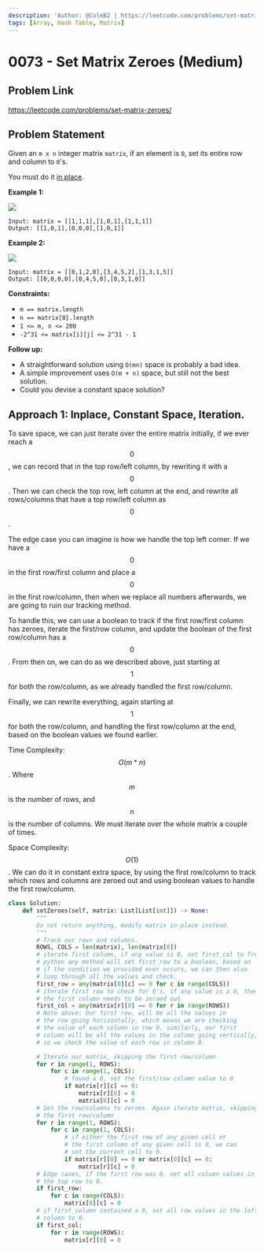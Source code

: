 ```yaml
---
description: 'Author: @ColeB2 | https://leetcode.com/problems/set-matrix-zeroes/'
tags: [Array, Hash Table, Matrix]
---
```


# 0073 - Set Matrix Zeroes (Medium)

## Problem Link

https://leetcode.com/problems/set-matrix-zeroes/

## Problem Statement

Given an `m x n` integer matrix `matrix`, if an element is `0`, set its entire row and column to `0`'s.

You must do it [in place](https://en.wikipedia.org/wiki/In-place_algorithm).

**Example 1:**

![](https://assets.leetcode.com/uploads/2020/08/17/mat1.jpg)

```
Input: matrix = [[1,1,1],[1,0,1],[1,1,1]]
Output: [[1,0,1],[0,0,0],[1,0,1]]
```

**Example 2:**

![](https://assets.leetcode.com/uploads/2020/08/17/mat2.jpg)

```
Input: matrix = [[0,1,2,0],[3,4,5,2],[1,3,1,5]]
Output: [[0,0,0,0],[0,4,5,0],[0,3,1,0]]
```

**Constraints:**

- `m == matrix.length`
- `n == matrix[0].length`
- `1 <= m, n <= 200`
- `-2^31 <= matrix[i][j] <= 2^31 - 1`

**Follow up:**

- A straightforward solution using `O(mn)` space is probably a bad idea.
- A simple improvement uses `O(m + n)` space, but still not the best solution.
- Could you devise a constant space solution?

## Approach 1: Inplace, Constant Space, Iteration.

To save space, we can just iterate over the entire matrix initially, if we ever reach a $$0$$, we can record that in the top row/left column, by rewriting it with a $$0$$. Then we can check the top row, left column at the end, and rewrite all rows/columns that have a top row/left column as $$0$$.

The edge case you can imagine is how we handle the top left corner. If we have a $$0$$ in the first row/first column and place a $$0$$ in the first row/column, then when we replace all numbers afterwards, we are going to ruin our tracking method.

To handle this, we can use a boolean to track if the first row/first column has zeroes, iterate the first/row column, and update the boolean of the first row/column has a $$0$$. From then on, we can do as we described above, just starting at $$1$$ for both the row/column, as we already handled the first row/column.

Finally, we can rewrite everything, again starting at $$1$$ for both the row/column, and handling the first row/column at the end, based on the boolean values we found earlier.

Time Complexity: $$O(m * n)$$. Where $$m$$ is the number of rows, and $$n$$ is the number of columns. We must iterate over the whole matrix a couple of times.

Space Complexity: $$O(1)$$. We can do it in constant extra space, by using the first row/column to track which rows and columns are zeroed out and using boolean values to handle the first row/column.

<Tabs>
<TabItem value="python" label="Python">
<SolutionAuthor name="@ColeB2"/>

```py
class Solution:
    def setZeroes(self, matrix: List[List[int]]) -> None:
        """
        Do not return anything, modify matrix in-place instead.
        """
        # Track our rows and columns.
        ROWS, COLS = len(matrix), len(matrix[0])
        # iterate first column, if any value is 0, set first_col to True.
        # python any method will set first_row to a boolean, based on
        # if the condition we provided ever occurs, we can then also
        # loop through all the values and check.
        first_row = any(matrix[0][c] == 0 for c in range(COLS))
        # iterate first row to check for 0's, if any value is a 0, then
        # the first column needs to be zeroed out.
        first_col = any(matrix[r][0] == 0 for r in range(ROWS))
        # Note above: Our first row, will be all the values in
        # the row going horizontally, which means we are checking
        # the value of each column in row 0, similarly, our first
        # column will be all the values in the column going vertically,
        # so we check the value of each row in column 0.

        # Iterate our matrix, skipping the first row/column
        for r in range(1, ROWS):
            for c in range(1, COLS):
                # found a 0, set the first/row column value to 0
                if matrix[r][c] == 0:
                    matrix[r][0] = 0
                    matrix[0][c] = 0
        # Set the row/columns to zeroes. Again iterate matrix, skipping
        # the first row/column
        for r in range(1, ROWS):
            for c in range(1, COLS):
                # if either the first row of any given cell or
                # the first column of any given cell is 0, we can
                # set the current cell to 0.
                if matrix[r][0] == 0 or matrix[0][c] == 0:
                    matrix[r][c] = 0
        # Edge cases, if the first row was 0, set all column values in
        # the top row to 0.
        if first_row:
            for c in range(COLS):
                matrix[0][c] = 0
        # if first_column contained a 0, set all row values in the left
        # column to 0.
        if first_col:
            for r in range(ROWS):
                matrix[r][0] = 0
```

</TabItem>
</Tabs>
